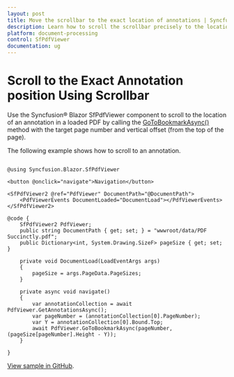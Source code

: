 ```yaml
---
layout: post
title: Move the scrollbar to the exact location of annotations | Syncfusion
description: Learn how to scroll the scrollbar precisely to the location of annotations in the Syncfusion Blazor SfPdfViewer component.
platform: document-processing
control: SfPdfViewer
documentation: ug
---
```


# Scroll to the Exact Annotation position Using Scrollbar

Use the Syncfusion&reg; Blazor SfPdfViewer component to scroll to the location of an annotation in a loaded PDF by calling the [GoToBookmarkAsync()](https://help.syncfusion.com/cr/blazor/Syncfusion.Blazor.SfPdfViewer.PdfViewerBase.html#Syncfusion_Blazor_SfPdfViewer_PdfViewerBase_GoToBookmarkAsync_System_Int32_System_Double_) method with the target page number and vertical offset (from the top of the page).

The following example shows how to scroll to an annotation.

```cshtml

@using Syncfusion.Blazor.SfPdfViewer

<button @onclick="navigate">Navigation</button>

<SfPdfViewer2 @ref="PdfViewer" DocumentPath="@DocumentPath">
    <PdfViewerEvents DocumentLoaded="DocumentLoad"></PdfViewerEvents>
</SfPdfViewer2>

@code {
    SfPdfViewer2 PdfViewer;
    public string DocumentPath { get; set; } = "wwwroot/data/PDF Succinctly.pdf";
    public Dictionary<int, System.Drawing.SizeF> pageSize { get; set; }

    private void DocumentLoad(LoadEventArgs args)
    {
        pageSize = args.PageData.PageSizes;
    }

    private async void navigate()
    {
        var annotationCollection = await PdfViewer.GetAnnotationsAsync();
        var pageNumber = (annotationCollection[0].PageNumber);
        var Y = annotationCollection[0].Bound.Top;
        await PdfViewer.GoToBookmarkAsync(pageNumber, (pageSize[pageNumber].Height - Y));
    }

}

```

[View sample in GitHub](https://github.com/SyncfusionExamples/blazor-pdf-viewer-examples/tree/master/Common/Move%20scrollbar%20programmatically).